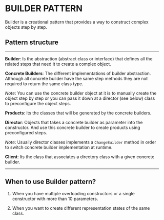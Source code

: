 ﻿# BUILDER PATTERN

Builder is a creational pattern that provides a way to construct complex objects step by step.

## Pattern structure

---

**Builder**: Is the abstraction (abstract class or interface) that
defines all the related steps that need it to create a complex object.

**Concrete Builders**: The different implementations of builder abstraction. Although all concrete builder have the same
step methods they are not required to return the same class type.

_Note_: You can use the concrete builder object at it is to manually create the object step by step or you can pass it
down at a director (see below) class to preconfigure the object steps.

**Products**: Its the classes that will be generated by the concrete builders.

**Director**: Objects that takes a concrete builder as parameter into the constructor. And use this concrete builder to
create products using preconfigured steps.

_Note_: Usually director classes implements a `ChangeBuilder` method in order to switch concrete builder implementation
at
runtime.

**Client**: Its the class that associates a directory class with a given concrete builder.

---

## When to use Builder pattern?

1. When you have multiple overloading constructors or a single constructor with more than 10 parameters.

2. When you want to create different representation states of the same class.